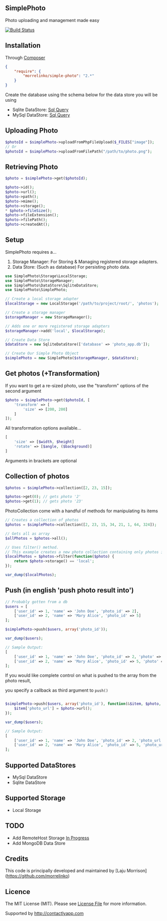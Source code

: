 SimplePhoto
---------------------
Photo uploading and management made easy

[![Build Status](https://travis-ci.org/morrelinko/simple-photo.png?branch=master)](https://travis-ci.org/morrelinko/simple-photo)

## Installation

Through [Composer](http://getcomposer.org)

```json
{
    "require": {
        "morrelinko/simple-photo": "2.*"
    }
}
```

Create the database using the schema below for the data store you will be using

* Sqlite DataStore: [Sql Query](https://github.com/morrelinko/simple-photo/blob/master/resource/sqlite.sql)
* MySql DataStore: [Sql Query](https://github.com/morrelinko/simple-photo/blob/master/resource/mysql.sql)

## Uploading Photo

```php
$photoId = $simplePhoto->uploadFromPhpFileUpload($_FILES["image"]);
// Or
$photoId = $simplePhoto->uploadFromFilePath("/path/to/photo.png");
```

## Retrieving Photo

```php
$photo = $simplePhoto->get($photoId);

$photo->id();
$photo->url();
$photo->path();
$photo->mime();
$photo->storage();
* $photo->fileSize();
$photo->fileExtension();
$photo->filePath();
$photo->createdAt();
```

## Setup

SimplePhoto requires a...
1. Storage Manager: For Storing & Managing registered storage adapters.
2. Data Store: (Such as database) For persisting photo data.

```php
use SimplePhoto\Storage\LocalStorage;
use SimplePhoto\StorageManager;
use SimplePhoto\DataStore\SqliteDataStore;
use SimplePhoto\SimplePhoto;

// Create a local storage adapter
$localStorage = new LocalStorage('/path/to/project/root/', 'photos');

// Create a storage manager
$storageManager = new StorageManager();

// Adds one or more registered storage adapters
$storageManager->add('local', $localStorage);

// Create Data Store
$dataStore = new SqliteDataStore(['database' => 'photo_app.db']);

// Create Our Simple Photo Object
$simplePhoto = new SimplePhoto($storageManager, $dataStore);
```

## Get photos (+Transformation)

If you want to get a re-sized photo, use the "transform" options of the second argument

```php
$photo = $simplePhoto->get($photoId, [
	'transform' => [
		'size' => [200, 200]
	]
]);
```

All transformation options available...

```php
[
    'size' => [$width, $height]
    'rotate' => [$angle, ($background)]
]
```

Arguments in brackets are optional

## Collection of photos

```php
$photos = $simplePhoto->collection([2, 23, 15]);

$photos->get(0); // gets photo '2'
$photos->get(1); // gets photo '23'

```

PhotoCollection come with a handful of methods for manipulating its items

```php
// Creates a collection of photos
$photos = $simplePhoto->collection([2, 23, 15, 34, 21, 1, 64, 324]);

// Gets all as array
$allPhotos = $photos->all();

// Uses filter() method.
// This example creates a new photo collection containing only photos in 'local' storage
$localPhotos = $photos->filter(function($photo) {
    return $photo->storage() == 'local';
});

var_dump($localPhotos);
```

## Push (in english 'push photo result into')

```php
// Probably gotten from a db
$users = [
    ['user_id' => 1, 'name' => 'John Doe', 'photo_id' => 2],
    ['user_id' => 2, 'name' => 'Mary Alice', 'photo_id' => 5]
];

$simplePhoto->push($users, array('photo_id'));

var_dump($users);

// Sample Output:
[
    ['user_id' => 1, 'name' => 'John Doe', 'photo_id' => 2, 'photo' => (Object SimplePhoto\PhotoResult)],
    ['user_id' => 2, 'name' => 'Mary Alice', 'photo_id' => 5, 'photo' => (Object SimplePhoto\PhotoResult)]
];

```

If you would like complete control on what is pushed to the array from the photo result,

you specify a callback as third argument to `push()`

```php

$simplePhoto->push($users, array('photo_id'), function(&$item, $photo, $index, $name) {
    $item['photo_url'] = $photo->url();
});

var_dump($users);

// Sample Output:
[
    ['user_id' => 1, 'name' => 'John Doe', 'photo_id' => 2, 'photo_url' => 'http://example.com/files/2014/xxxxx.png'],
    ['user_id' => 2, 'name' => 'Mary Alice', 'photo_id' => 5, 'photo_url' => 'http://example.com/files/2014/xxxxx.png']
];

```

## Supported DataStores

* MySql DataStore
* Sqlite DataStore

## Supported Storage

* Local Storage

## TODO

* Add RemoteHost Storage [In Progress](https://github.com/morrelinko/simple-photo/tree/feature-remote-host-storage)
* Add MongoDB Data Store

## Credits

This code is principally developed and maintained by [Laju Morrison] (https://github.com/morrelinko)

## Licence

The MIT License (MIT). Please see [License File](https://github.com/morrelinko/simple-photo/blob/master/LICENSE) for more information.

Supported by http://contactlyapp.com